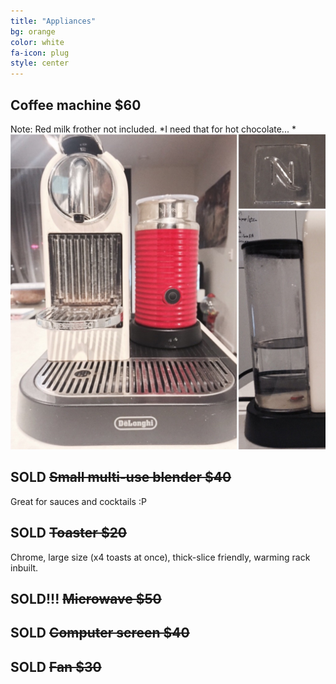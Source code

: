 ```yaml
---
title: "Appliances"
bg: orange
color: white
fa-icon: plug
style: center
---
```


## Coffee machine $60

Note: Red milk frother not included. *I need that for hot chocolate... *
![](https://raw.githubusercontent.com/zoevanhavre/VGS/gh-pages/img/coffee.machine.jpg)

## SOLD ~~Small multi-use blender $40~~
Great for sauces and cocktails :P
<!--![](https://raw.githubusercontent.com/zoevanhavre/VGS/gh-pages/img/blender.jpg)-->

## SOLD ~~Toaster $20~~
Chrome,  large size (x4 toasts at once), thick-slice friendly, warming rack inbuilt.
<!-- Photo needed! -->
<!--![](https://raw.githubusercontent.com/zoevanhavre/VGS/gh-pages/img/IMG_9537.jpg)-->


## SOLD!!! ~~Microwave $50~~
<!-- Photo needed! -->

## SOLD ~~Computer screen $40~~

<!--![](https://raw.githubusercontent.com/zoevanhavre/VGS/gh-pages/img/IMG_20160619_161110-01.jpg)-->

## SOLD ~~Fan $30~~
<!--![](https://raw.githubusercontent.com/zoevanhavre/VGS/gh-pages/img/IMG_20160619_161237-01.jpg)-->
